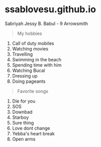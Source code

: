 # ssablovesu.github.io
Sabriyah Jessy B. Babul - 9 Arrowsmith 

>My hobbies 

1. Call of duty mobiles 
2. Watching movies 
3. Travelling 
4. Swimming in the beach
5. Spending time with him 
6. Watching Bucal 
7. Dressing up 
8. Doing pageants 

>Favorite songs 
1. Die for you
2. SOS
3. Downbad 
4. Starboy
5. Sure thing 
6. Love dont change 
7. Yebba's heart break 
8. Open arms 
